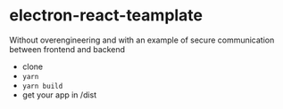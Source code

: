 # electron-react-teamplate
Without overengineering and with an example of secure communication between frontend and backend

- clone
- ```yarn```
- ```yarn build```
- get your app in /dist
